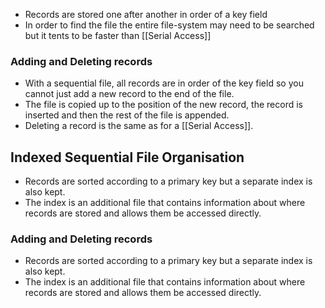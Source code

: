 - Records are stored one after another in order of a key field
- In order to find the file the entire file-system may need to be searched but it tents to be faster than [[Serial Access]]

### Adding and Deleting records
- With a sequential file, all records are in order of the key field so you cannot just add a new record to the end of the file.
- The file is copied up to the position of the new record, the record is inserted and then the rest of the file is appended.  
- Deleting a record is the same as for a [[Serial Access]].

## Indexed Sequential File Organisation
- Records are sorted according to a primary key but a separate index is also kept.
- The index is an additional file that contains information about where records are stored and allows them be accessed directly.
### Adding and Deleting records
- Records are sorted according to a primary key but a separate index is also kept.
- The index is an additional file that contains information about where records are stored and allows them be accessed directly.

